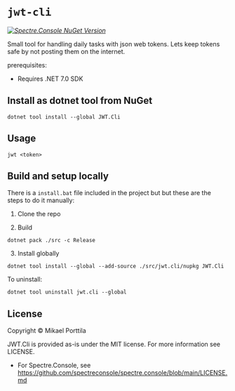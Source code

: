 # `jwt-cli`
_[![Spectre.Console NuGet Version](https://img.shields.io/nuget/v/jwt.cli.svg?style=flat&label=NuGet%3A%20JWT.Cli)](https://www.nuget.org/packages/JWT.Cli)_

Small tool for handling daily tasks with json web tokens.
Lets keep tokens safe by not posting them on the internet.

prerequisites:
- Requires .NET 7.0 SDK

## Install as dotnet tool from NuGet
```shell
dotnet tool install --global JWT.Cli
```

## Usage
```
jwt <token>
```

## Build and setup locally
There is a `install.bat` file included in the project but but these are the steps to do it manually:

1. Clone the repo

2. Build
```shell
dotnet pack ./src -c Release
```

3. Install globally
```shell
dotnet tool install --global --add-source ./src/jwt.cli/nupkg JWT.Cli 
```

To uninstall:
```shell
dotnet tool uninstall jwt.cli --global 
```
## License

Copyright © Mikael Porttila

JWT.Cli is provided as-is under the MIT license. For more information see LICENSE.

* For Spectre.Console, see https://github.com/spectreconsole/spectre.console/blob/main/LICENSE.md
